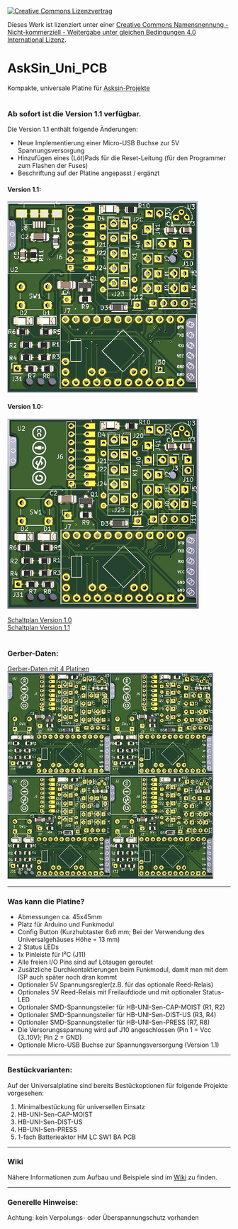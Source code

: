 [![Creative Commons Lizenzvertrag](https://i.creativecommons.org/l/by-nc-sa/4.0/88x31.png)](http://creativecommons.org/licenses/by-nc-sa/4.0/)

Dieses Werk ist lizenziert unter einer [Creative Commons Namensnennung - Nicht-kommerziell - Weitergabe unter gleichen Bedingungen 4.0 International Lizenz](http://creativecommons.org/licenses/by-nc-sa/4.0/).

# AskSin_Uni_PCB

Kompakte, universale Platine für [Asksin-Projekte](https://asksinpp.de/)<br>
<br>
### Ab sofort ist die Version 1.1 verfügbar.
Die Version 1.1 enthält folgende Änderungen:

- Neue Implementierung einer Micro-USB Buchse zur 5V Spannungsversorgung
- Hinzufügen eines (Löt)Pads für die Reset-Leitung (für den Programmer zum Flashen der Fuses)
- Beschriftung auf der Platine angepasst / ergänzt

#### Version 1.1:
![LS](/images/AskSin_Uni_PCB_v1.1_BS.jpg)

#### Version 1.0:
![LS](AskSin_Uni_PCB_01a.jpg)

[Schaltplan Version 1.0](AskSin_Uni_PCB.pdf)<br>
[Schaltplan Version 1.1](AskSin_Uni_PCB_v1.1.pdf)<br>
<br>
### Gerber-Daten:
[Gerber-Daten mit 4 Platinen](/Gerber/)<br>
![Gerber-Daten mit 4 Platinen](AskSin_Uni_PCB_4fach.jpg)

----------------------------------------------------------------------------------------

### Was kann die Platine?
- Abmessungen ca. 45x45mm
- Platz für Arduino und Funkmodul
- Config Button (Kurzhubtaster 6x6 mm; Bei der Verwendung des Universalgehäuses Höhe = 13 mm)
- 2 Status LEDs
- 1x Pinleiste für I²C (J11)
- Alle freien I/O Pins sind auf Lötaugen geroutet
- Zusätzliche Durchkontaktierungen beim Funkmodul, damit man mit dem ISP auch später noch dran kommt
- Optionaler 5V Spannungsregler(z.B. für das optionale Reed-Relais)
- Optionales 5V Reed-Relais mit Freilaufdiode und mit optionaler Status-LED
- Optionaler SMD-Spannungsteiler für HB-UNI-Sen-CAP-MOIST (R1, R2)
- Optionaler SMD-Spannungsteiler für HB-UNI-Sen-DIST-US (R3, R4)
- Optionaler SMD-Spannungsteiler für HB-UNI-Sen-PRESS (R7, R8)
- Die Versorungsspannung wird auf J10 angeschlossen (Pin 1 = Vcc (3..10V); Pin 2 = GND)
- Optionale Micro-USB Buchse zur Spannungsversorgung (Version 1.1)

----------------------------------------------------------------------------------------

### Bestückvarianten:
Auf der Universalplatine sind bereits Bestückoptionen für folgende Projekte vorgesehen:
1. Minimalbestückung für universellen Einsatz
2. HB-UNI-Sen-CAP-MOIST
3. HB-UNI-Sen-DIST-US
4. HB-UNI-Sen-PRESS
5. 1-fach Batterieaktor HM LC SW1 BA PCB

----------------------------------------------------------------------------------------

### Wiki
Nähere Informationen zum Aufbau und Beispiele sind im [Wiki](https://github.com/pafra-123/AskSin_Uni_PCB/wiki) zu finden.

----------------------------------------------------------------------------------------

### Generelle Hinweise:
Achtung: kein Verpolungs- oder Überspannungschutz vorhanden
